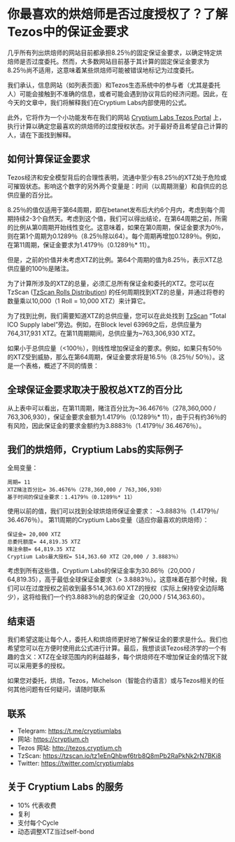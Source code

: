 # 你最喜欢的烘焙师是否过度授权了？了解Tezos中的保证金要求

几乎所有列出烘焙师的网站目前都承担8.25％的固定保证金要求，以确定特定烘焙师是否过度委托。然而，大多数网站目前基于其计算的固定保证金要求为8.25％尚不适用，这意味着某些烘焙师可能被错误地标记为过度委托。

我们承认，信息网站（如列表页面）和Tezos生态系统中的参与者（尤其是委托人）可能会接触到不准确的信息，或者可能会遇到协议背后的经济问题。因此，在今天的文章中，我们将解释我们在Cryptium Labs内部使用的公式。

此外，它将作为一个小功能发布在我们的网站 [Cryptium Labs Tezos Portal](http://tezos.cryptium.ch) 上，执行计算以确定您最喜欢的烘焙师的过度授权状态。对于最好奇且希望自己计算的人，请在下面找到解释。


## 如何计算保证金要求
Tezos经济和安全模型背后的合理性表明，流通中至少有8.25％的XTZ处于危险或可摧毁状态。影响这个数字的另外两个变量是：时间（以周期测量）和自供应的总供应量的百分比。

8.25％的值仅适用于第64周期，即在betanet发布后大约6个月内，考虑到每个周期持续2-3个自然天。考虑到这个值，我们可以得出结论，在第64周期之前，所需的比例从第0周期开始线性变化。这意味着，如果在第0周期，保证金要求为0％，则在第1个周期为0.1289％（8.25％除以64）。每个周期再增加0.1289％。例如，在第11周期，保证金要求为1.4179％（0.1289％* 11）。

但是，之前的价值并未考虑XTZ的比例。第64个周期的值为8.25％，表示XTZ总供应量的100％是赌注。

为了计算所涉及的XTZ的总量，必须汇总所有保证金和委托的XTZ。您可以在 TzScan ([TzScan Rolls Distribution](https://tzscan.io/rolls-distribution)) 的任何周期找到XTZ的总量，并通过将卷的数量乘以10,000（1 Roll = 10,000 XTZ）来计算它。

为了找到比例，我们需要知道XTZ的总供应量，您可以在此处找到 [TzScan](https://tzscan.io) “Total ICO Supply label”旁边。例如，在Block level 63969之后，总供应量为764,317,931 XTZ。在第11周期期间，总供应量为~763,306,930 XTZ。

如果小于总供应量（<100％），则线性增加保证金的要求。例如，如果只有50％的XTZ受到威胁，那么在第64周期，保证金要求将是16.5％（8.25％/ 50％）。这是一个表格，概述了不同的情景：

## 全球保证金要求取决于股权总XTZ的百分比
从上表中可以看出，在第11周期，赌注百分比为~36.4676％（278,360,000 / 763,306,930），保证金要求金额为1.4179％（0.1289％* 11），由于只有约36％的有风险，因此保证金的要求金额约为3.8883％（1.4179％/ 36.4676％）。

## 我们的烘焙师，Cryptium Labs的实际例子
全局变量：
```
周期= 11
XTZ赌注百分比= 36.4676％（278,360,000 / 763,306,930）
基于时间的保证金要求：1.4179％（0.1289％* 11）
```
使用以前的值，我们可以找到全球烘焙师保证金要求：
~3.8883％（1.4179％/ 36.4676％）。
第11周期的Cryptium Labs变量（适应你最喜欢的烘焙师）：
```
保证金= 20,000 XTZ
总委托额度= 44,819.35 XTZ
赌注余额= 64,819.35 XTZ
Cryptium Labs最大授权= 514,363.60 XTZ（20,000 / 3.8883％）
``` 
考虑到所有这些值，Cryptium Labs的保证金率为30.86％（20,000 / 64,819.35），高于最低全球保证金要求（> 3.8883％）。这意味着在那个时候，我们可以在过度授权之前收到最多514,363.60 XTZ的授权（实际上保持安全边际略少），这将给我们一个约3.8883％的总的保证金（20,000 / 514,363.60）。

## 结束语
我们希望这能让每个人，委托人和烘焙师更好地了解保证金的要求是什么。我们也希望您可以在方便时使用此公式进行计算。最后，我想谈谈Tezos经济学的一个有趣的含义：XTZ在全球范围内的利益越多，每个烘焙师在不增加保证金的情况下就可以采用更多的授权。

如果您对委托，烘焙，Tezos，Michelson（智能合约语言）或与Tezos相关的任何其他问题有任何疑问，请随时联系

## 联系
* Telegram: https://t.me/cryptiumlabs
* 网站: https://cryptium.ch
* Tezos 网站: http://tezos.cryptium.ch
* TzScan: https://tzscan.io/tz1eEnQhbwf6trb8Q8mPb2RaPkNk2rN7BKi8
* Twitter: https://twitter.com/cryptiumlabs

## 关于 Cryptium Labs 的服务
* 10% 代表收费
* 复利
* 支付每个Cycle
* 动态调整XTZ当过self-bond